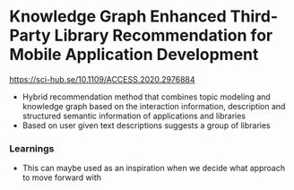 # Knowledge Graph Enhanced Third-Party Library Recommendation for Mobile Application Development
https://sci-hub.se/10.1109/ACCESS.2020.2976884

- Hybrid recommendation method that combines topic modeling and knowledge graph based on the interaction information, description and structured semantic information of applications and libraries
- Based on user given text descriptions suggests a group of libraries

### Learnings 
- This can maybe used as an inspiration when we decide what approach to move forward with
